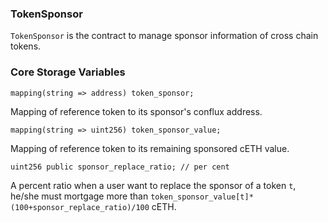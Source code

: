 ### TokenSponsor

`TokenSponsor` is the contract to manage sponsor information of cross chain tokens.

### Core Storage Variables
```solidity
mapping(string => address) token_sponsor;
```
Mapping of reference token to its sponsor's conflux address.
```solidity
mapping(string => uint256) token_sponsor_value;
```
Mapping of reference token to its remaining sponsored cETH value.
```solidity
uint256 public sponsor_replace_ratio; // per cent
```
A percent ratio when a user want to replace the sponsor of a token `t`, he/she must mortgage 
more than `token_sponsor_value[t]*(100+sponsor_replace_ratio)/100` cETH.